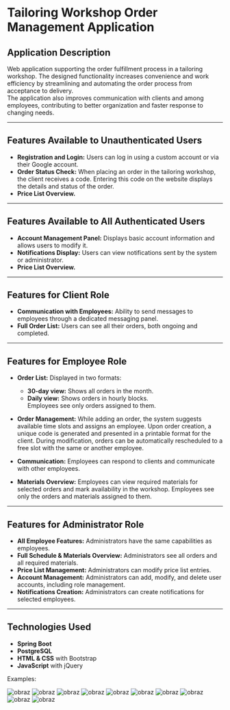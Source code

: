 # Tailoring Workshop Order Management Application

## Application Description
Web application supporting the order fulfillment process in a tailoring workshop. The designed functionality increases convenience and work efficiency by streamlining and automating the order process from acceptance to delivery.  
The application also improves communication with clients and among employees, contributing to better organization and faster response to changing needs.  

---

## Features Available to Unauthenticated Users
- **Registration and Login:** Users can log in using a custom account or via their Google account.  
- **Order Status Check:** When placing an order in the tailoring workshop, the client receives a code. Entering this code on the website displays the details and status of the order.  
- **Price List Overview.**  

---

## Features Available to All Authenticated Users
- **Account Management Panel:** Displays basic account information and allows users to modify it.  
- **Notifications Display:** Users can view notifications sent by the system or administrator.  
- **Price List Overview.**  

---

## Features for Client Role
- **Communication with Employees:** Ability to send messages to employees through a dedicated messaging panel.  
- **Full Order List:** Users can see all their orders, both ongoing and completed.  

---

## Features for Employee Role
- **Order List:** Displayed in two formats:  
  - **30-day view:** Shows all orders in the month.  
  - **Daily view:** Shows orders in hourly blocks.  
  Employees see only orders assigned to them.  

- **Order Management:** While adding an order, the system suggests available time slots and assigns an employee. Upon order creation, a unique code is generated and presented in a printable format for the client. During modification, orders can be automatically rescheduled to a free slot with the same or another employee.  

- **Communication:** Employees can respond to clients and communicate with other employees.  

- **Materials Overview:** Employees can view required materials for selected orders and mark availability in the workshop. Employees see only the orders and materials assigned to them.  

---

## Features for Administrator Role
- **All Employee Features:** Administrators have the same capabilities as employees.  
- **Full Schedule & Materials Overview:** Administrators see all orders and all required materials.  
- **Price List Management:** Administrators can modify price list entries.  
- **Account Management:** Administrators can add, modify, and delete user accounts, including role management.  
- **Notifications Creation:** Administrators can create notifications for selected employees.  

---

## Technologies Used
- **Spring Boot**  
- **PostgreSQL**  
- **HTML & CSS** with Bootstrap  
- **JavaScript** with jQuery

Examples:

![obraz](https://github.com/LBolechow/Praca-dyplomowa/assets/110845720/50017498-7796-4f5d-8ab3-6e08478e2360)
![obraz](https://github.com/LBolechow/Praca-dyplomowa/assets/110845720/22b5baa6-a3b4-42c4-b64e-0911d0132694)
![obraz](https://github.com/LBolechow/Praca-dyplomowa/assets/110845720/2622900c-389c-422e-853a-5aac370f9c5e)
![obraz](https://github.com/LBolechow/Praca-dyplomowa/assets/110845720/e975d272-a02d-4b5d-b077-4bae04ff6142)
![obraz](https://github.com/LBolechow/Praca-dyplomowa/assets/110845720/0bdc7a31-4fac-4967-9d42-fac52069fb09)
![obraz](https://github.com/LBolechow/Praca-dyplomowa/assets/110845720/cb0617a0-bfbc-4a1a-9a3c-5e266f13ae7d)
![obraz](https://github.com/LBolechow/Praca-dyplomowa/assets/110845720/43edc462-3a6e-4990-9505-2a1703c0a603)
![obraz](https://github.com/LBolechow/Praca-dyplomowa/assets/110845720/528bcaad-4935-4b1a-9fb3-be13da4303cc)
![obraz](https://github.com/LBolechow/Praca-dyplomowa/assets/110845720/4aae8c7b-5ab4-4cf8-ad99-d26edbfc948e)
![obraz](https://github.com/LBolechow/Praca-dyplomowa/assets/110845720/19147a31-73b2-441e-9fb1-633f3f9f8715)




